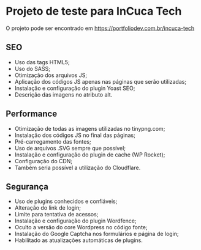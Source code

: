 # Projeto de teste para InCuca Tech
<p>O projeto pode ser encontrado em <a href="https://portfoliodev.com.br/incuca-tech">https://portfoliodev.com.br/incuca-tech</a></p>

<h2>SEO</h2>
<ul>
	<li>Uso das tags HTML5;</li>
	<li>Uso do SASS;</li>
	<li>Otimização dos arquivos JS;</li>
	<li>Aplicação dos códigos JS apenas nas páginas que serão utilizadas;</li>
	<li>Instalação e configuração do plugin Yoast SEO;</li>
	<li>Descrição das imagens no atributo alt.</li>
</ul>

<h2>Performance</h2>
<ul>
	<li>Otimização de todas as imagens utilizadas no tinypng.com;</li>
	<li>Instalação dos códigos JS no final das páginas;</li>
	<li>Pré-carregamento das fontes;</li>
	<li>Uso de arquivos .SVG sempre que possível;</li>
	<li>Instalação e configuração do plugin de cache (WP Rocket);</li>
	<li>Configuração do CDN;</li>
	<li>Também seria possível a utilização do Cloudflare.</li>
</ul>

<h2>Segurança</h2>
<ul>
	<li>Uso de plugins conhecidos e confiáveis;</li>
	<li>Alteração do link de login;</li>
	<li>Limite para tentativa de acessos;</li>
	<li>Instalação e configuração do plugin Wordfence;</li>
	<li>Oculto a versão do core Wordpress no código fonte;</li>
	<li>Instalação do Google Captcha nos formulários e página de login;</li>
	<li>Habilitado as atualizações automáticas de plugins.</li>
</ul>
